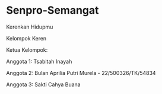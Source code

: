 # Senpro-Semangat
Kerenkan Hidupmu



Kelompok Keren

Ketua Kelompok:

Anggota 1: Tsabitah Inayah

Anggota 2: Bulan Aprilia Putri Murela - 22/500326/TK/54834

Anggota 3: Sakti Cahya Buana
